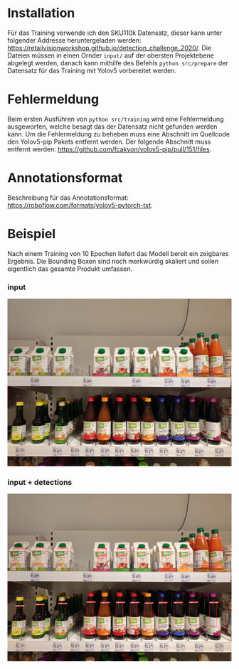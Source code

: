 # Installation
Für das Training verwende ich den SKU110k Datensatz, dieser kann unter folgender Addresse heruntergeladen werden: https://retailvisionworkshop.github.io/detection_challenge_2020/. Die Dateien müssen in einen Ornder `input/` auf der obersten Projektebene abgelegt werden, danach kann mithilfe des Befehls `python src/prepare` der Datensatz für das Training mit Yolov5 vorbereitet werden.

# Fehlermeldung
Beim ersten Ausführen von `python src/training` wird eine Fehlermeldung ausgeworfen, welche besagt das der Datensatz nicht gefunden werden kann. Um die Fehlermeldung zu beheben muss eine Abschnitt im Quellcode den Yolov5-pip Pakets entfernt werden. Der folgende Abschnitt muss entfernt werden: https://github.com/fcakyon/yolov5-pip/pull/151/files.

# Annotationsformat
Beschreibung für das Annotationsformat: https://roboflow.com/formats/yolov5-pytorch-txt.

# Beispiel
Nach einem Training von 10 Epochen liefert das Modell bereit ein zeigbares Ergebnis. Die Bounding Boxen sind noch merkwürdig skaliert und sollen eigentlich das gesamte Produkt umfassen.
### input
![](docs/input.jpg)
### input + detections
![](docs/detections.jpg)
